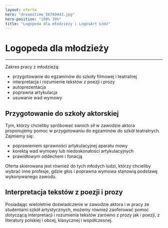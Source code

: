 ```yaml
---
layout: oferta
hero: "dreamstime_56749443.jpg"
hero-position: "100% 30%"
title: "Logopeda dla młodzieży | LogosArt Łódź"
---
```


# Logopeda dla młodzieży

<hr>

Zakres pracy z młodzieżą:

- przygotowanie do egzaminów do szkoły filmowej i teatralnej
- interpretacja i rozumienie tekstów z poezji i prozy
- autoprezentacja
- poprawna artykulacja
- usuwanie wad wymowy 

## Przygotowanie do szkoły aktorskiej

Tym, którzy chcieliby spróbować swoich sił w zawodzie aktora proponujemy pomoc w przygotowaniu 
do egzaminów do szkół teatralnych. Zajmiemy się:

- poprawieniem sprawności artykulacyjnej aparatu mowy
- korektą wad wymowy lub niedoskonałości artykulacyjnych
- prawidłowym  oddechem i fonacją

Oferta skierowana jest również do tych młodych ludzi, którzy chcieliby wybrać inne profesje, gdzie 
głos i poprawna wymowa stanowią podstawę wykonywanego zawodu.
 
## Interpretacja tekstów z poezji i prozy

Posiadając wieloletnie doświadczenie w zawodzie aktora i w pracy ze studentami szkół artystycznych, 
możemy również zaoferować pomoc dotyczącą interpretacji i rozumienia tekstów zarówno z prozy jak i poezji, 
z literatury polskiej i obcej, klasycznej i współczesnej.
 




